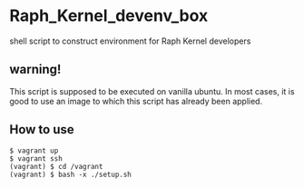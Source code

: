 # Raph_Kernel_devenv_box
shell script to construct environment for Raph Kernel developers

## warning!
This script is supposed to be executed on vanilla ubuntu.
In most cases, it is good to use an image to which this script has already been applied.

## How to use
```
$ vagrant up
$ vagrant ssh
(vagrant) $ cd /vagrant
(vagrant) $ bash -x ./setup.sh
```
